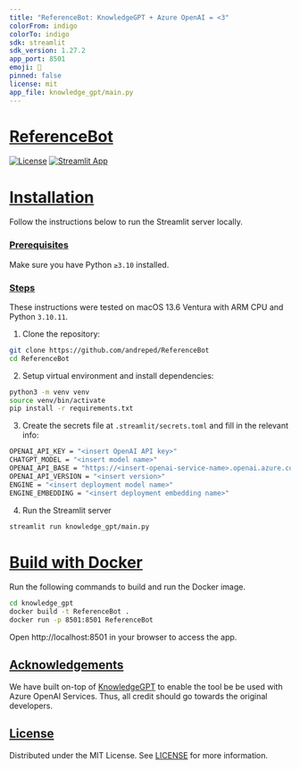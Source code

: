 ```yaml
---
title: "ReferenceBot: KnowledgeGPT + Azure OpenAI = <3"
colorFrom: indigo
colorTo: indigo
sdk: streamlit
sdk_version: 1.27.2
app_port: 8501
emoji: 💬
pinned: false
license: mit
app_file: knowledge_gpt/main.py
---
```


# [ReferenceBot](https://github.com/andreped/referencebot#referencebot)

[![License](https://img.shields.io/badge/License-MIT-green.svg)](https://opensource.org/licenses/MIT)
[![Streamlit App](https://static.streamlit.io/badges/streamlit_badge_black_white.svg)](https://referencebot.streamlit.app)

# [Installation](https://github.com/andreped/referencebot#installation)

Follow the instructions below to run the Streamlit server locally.

### [Prerequisites](https://github.com/andreped/referencebot#prerequisites)

Make sure you have Python `≥3.10` installed.

### [Steps](https://github.com/andreped/referencebot#steps)

These instructions were tested on macOS 13.6 Ventura with ARM CPU and Python `3.10.11`.

1. Clone the repository:

```bash
git clone https://github.com/andreped/ReferenceBot
cd ReferenceBot
```

2. Setup virtual environment and install dependencies:

```bash
python3 -m venv venv
source venv/bin/activate
pip install -r requirements.txt
```

3. Create the secrets file at `.streamlit/secrets.toml` and fill in the relevant info:

```bash
OPENAI_API_KEY = "<insert OpenAI API key>"
CHATGPT_MODEL = "<insert model name>"
OPENAI_API_BASE = "https://<insert-openai-service-name>.openai.azure.com"
OPENAI_API_VERSION = "<insert version>"
ENGINE = "<insert deployment model name>"
ENGINE_EMBEDDING = "<insert deployment embedding name>"
```

4. Run the Streamlit server

```bash
streamlit run knowledge_gpt/main.py
```

# [Build with Docker](https://github.com/andreped/referencebot#build-with-docker)

Run the following commands to build and run the Docker image.

```bash
cd knowledge_gpt
docker build -t ReferenceBot .
docker run -p 8501:8501 ReferenceBot
```

Open http://localhost:8501 in your browser to access the app.

## [Acknowledgements](https://github.com/andreped/referencebot#acknowledgements)

We have built on-top of [KnowledgeGPT](https://github.com/mmz-001/knowledge_gpt) to enable the tool be be used with Azure OpenAI Services. Thus, all credit should go towards the original developers.

## [License](https://github.com/andreped/referencebot#license)

Distributed under the MIT License. See [LICENSE](https://github.com/andreped/ReferenceBot/blob/main/LICENSE) for more information.
